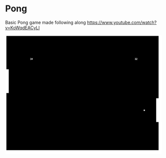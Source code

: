 # Pong
Basic Pong game made following along https://www.youtube.com/watch?v=KoWqdEACyLI

![sample from game](https://github.com/BearelyKoalified/Pong/blob/master/pongGame.JPG)
